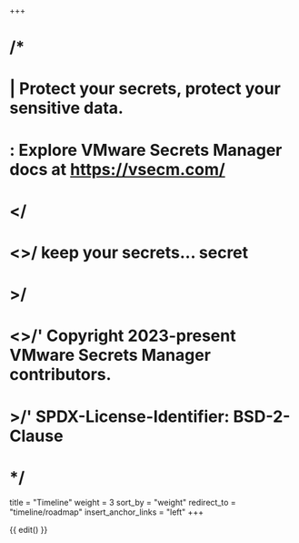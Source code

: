 +++
# /*
# |    Protect your secrets, protect your sensitive data.
# :    Explore VMware Secrets Manager docs at https://vsecm.com/
# </
# <>/  keep your secrets... secret
# >/
# <>/' Copyright 2023-present VMware Secrets Manager contributors.
# >/'  SPDX-License-Identifier: BSD-2-Clause
# */

title = "Timeline"
weight = 3
sort_by = "weight"
redirect_to = "timeline/roadmap"
insert_anchor_links = "left"
+++

{{ edit() }}
